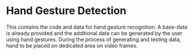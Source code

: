# Hand Gesture Detection
This contains the code and data for hand gesture recognition. A base-data is already provided and the additional data can be generated by the user using hand gestures. During the process of generating and testing data, hand to be placed on dedicated area on video frames.
